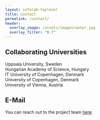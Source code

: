 ```yaml
---
layout: infolab-toplevel
title: Contact
permalink: /contact/
header:
  overlay_image: /assets/images/water.jpg
  overlay_filter: "0.7"
---
```


## Collaborating Universities

Uppsala University, Sweden <br />
Hungarian Academy of Science, Hungary <br />
IT University of Copenhagen, Denmark <br />
University of Copenhagen, Denmark <br />
University of Vienna, Austria <br />

## E-Mail 

You can reach out to the project team [here](it-polarvis-info@lists.uu.se).
